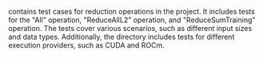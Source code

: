 contains test cases for reduction operations in the project. It includes tests for the "All" operation, "ReduceAllL2" operation, and "ReduceSumTraining" operation. The tests cover various scenarios, such as different input sizes and data types. Additionally, the directory includes tests for different execution providers, such as CUDA and ROCm.